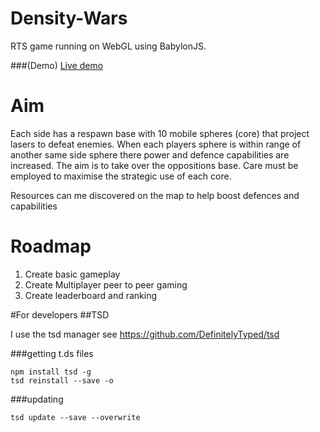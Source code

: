 Density-Wars
============

RTS game running on WebGL using BabylonJS.

###(Demo)
[Live demo](http://quantuminformation.github.io/Density-Wars/)

Aim
===

Each side has a respawn base with 10 mobile spheres (core) that project lasers to defeat enemies. When each players 
sphere is within range of another same side sphere there power and defence capabilities are increased. 
The aim is to take over the oppositions base. Care must be employed to maximise the strategic use of each core.

Resources can me discovered on the map to help boost defences and capabilities

Roadmap
=======
1) Create basic gameplay
2) Create Multiplayer peer to peer gaming
3) Create leaderboard and ranking


#For developers
##TSD

I use the tsd manager
see https://github.com/DefinitelyTyped/tsd

###getting t.ds files

```
npm install tsd -g
tsd reinstall --save -o
```

###updating

 `tsd update --save --overwrite`
